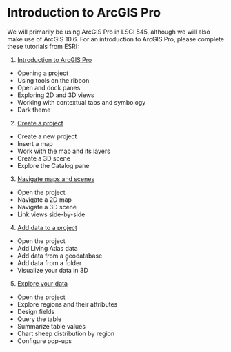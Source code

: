 # Introduction to ArcGIS Pro

We will primarily be using ArcGIS Pro in LSGI 545, although we will also make use of ArcGIS 10.6. For an introduction to ArcGIS Pro, please complete these tutorials from ESRI:

1. [Introduction to ArcGIS Pro](http://pro.arcgis.com/en/pro-app/get-started/introducing-arcgis-pro.htm)
* Opening a project
* Using tools on the ribbon
* Open and dock panes
* Exploring 2D and 3D views
* Working with contextual tabs and symbology
* Dark theme

2. [Create a project](http://pro.arcgis.com/en/pro-app/get-started/create-a-project.htm)
* Create a new project
* Insert a map
* Work with the map and its layers
* Create a 3D scene
* Explore the Catalog pane

3. [Navigate maps and scenes](http://pro.arcgis.com/en/pro-app/get-started/navigate-your-data.htm)
* Open the project
* Navigate a 2D map
* Navigate a 3D scene
* Link views side-by-side

4. [Add data to a project](http://pro.arcgis.com/en/pro-app/get-started/add-data-to-your-project.htm)
* Open the project
* Add Living Atlas data
* Add data from a geodatabase
* Add data from a folder
* Visualize your data in 3D

5. [Explore your data](http://pro.arcgis.com/en/pro-app/get-started/explore-your-data.htm)
* Open the project
* Explore regions and their attributes
* Design fields
* Query the table
* Summarize table values
* Chart sheep distribution by region
* Configure pop-ups
